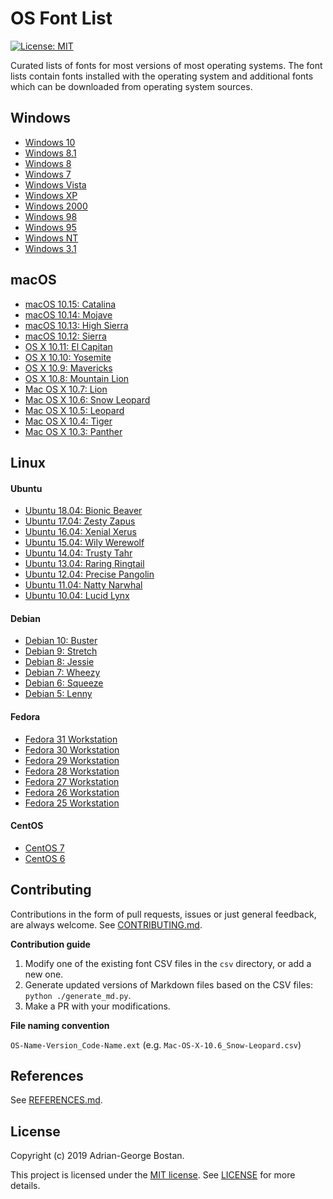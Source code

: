 OS Font List
============

[![License: MIT](https://img.shields.io/badge/license-MIT-red.svg?style=flat-square)](https://opensource.org/licenses/MIT)

Curated lists of fonts for most versions of most operating systems. The font
lists contain fonts installed with the operating system and additional fonts
which can be downloaded from operating system sources.

## Windows

- [Windows 10](https://github.com/adrg/os-font-list/blob/master/md/windows/Windows-10.md)
- [Windows 8.1](https://github.com/adrg/os-font-list/blob/master/md/windows/Windows-8.1.md)
- [Windows 8](https://github.com/adrg/os-font-list/blob/master/md/windows/Windows-8.md)
- [Windows 7](https://github.com/adrg/os-font-list/blob/master/md/windows/Windows-7.md)
- [Windows Vista](https://github.com/adrg/os-font-list/blob/master/md/windows/Windows-Vista.md)
- [Windows XP](https://github.com/adrg/os-font-list/blob/master/md/windows/Windows-XP.md)
- [Windows 2000](https://github.com/adrg/os-font-list/blob/master/md/windows/Windows-2000.md)
- [Windows 98](https://github.com/adrg/os-font-list/blob/master/md/windows/Windows-98.md)
- [Windows 95](https://github.com/adrg/os-font-list/blob/master/md/windows/Windows-95.md)
- [Windows NT](https://github.com/adrg/os-font-list/blob/master/md/windows/Windows-NT.md)
- [Windows 3.1](https://github.com/adrg/os-font-list/blob/master/md/windows/Windows-3.1.md)

## macOS

- [macOS 10.15: Catalina](https://github.com/adrg/os-font-list/blob/master/md/macOS/macOS-10.15_Catalina.md)
- [macOS 10.14: Mojave](https://github.com/adrg/os-font-list/blob/master/md/macOS/macOS-10.14_Mojave.md)
- [macOS 10.13: High Sierra](https://github.com/adrg/os-font-list/blob/master/md/macOS/macOS-10.13_High-Sierra.md)
- [macOS 10.12: Sierra](https://github.com/adrg/os-font-list/blob/master/md/macOS/macOS-10.12_Sierra.md)
- [OS X 10.11: El Capitan](https://github.com/adrg/os-font-list/blob/master/md/macOS/OS-X-10.11_El-Capitan.md)
- [OS X 10.10: Yosemite](https://github.com/adrg/os-font-list/blob/master/md/macOS/OS-X-10.10_Yosemite.md)
- [OS X 10.9: Mavericks](https://github.com/adrg/os-font-list/blob/master/md/macOS/OS-X-10.9_Mavericks.md)
- [OS X 10.8: Mountain Lion](https://github.com/adrg/os-font-list/blob/master/md/macOS/OS-X-10.8_Mountain-Lion.md)
- [Mac OS X 10.7: Lion](https://github.com/adrg/os-font-list/blob/master/md/macOS/Mac-OS-X-10.7_Lion.md)
- [Mac OS X 10.6: Snow Leopard](https://github.com/adrg/os-font-list/blob/master/md/macOS/Mac-OS-X-10.6_Snow-Leopard.md)
- [Mac OS X 10.5: Leopard](https://github.com/adrg/os-font-list/blob/master/md/macOS/Mac-OS-X-10.5_Leopard.md)
- [Mac OS X 10.4: Tiger](https://github.com/adrg/os-font-list/blob/master/md/macOS/Mac-OS-X-10.4_Tiger.md)
- [Mac OS X 10.3: Panther](https://github.com/adrg/os-font-list/blob/master/md/macOS/Mac-OS-X-10.3_Panther.md)

## Linux

#### Ubuntu

- [Ubuntu 18.04: Bionic Beaver](https://github.com/adrg/os-font-list/blob/master/md/linux/Ubuntu-18.04_Bionic-Beaver.md)
- [Ubuntu 17.04: Zesty Zapus](https://github.com/adrg/os-font-list/blob/master/md/linux/Ubuntu-17.04_Zesty-Zapus.md)
- [Ubuntu 16.04: Xenial Xerus](https://github.com/adrg/os-font-list/blob/master/md/linux/Ubuntu-16.04_Xenial-Xerus.md)
- [Ubuntu 15.04: Wily Werewolf](https://github.com/adrg/os-font-list/blob/master/md/linux/Ubuntu-15.04_Wily-Werewolf.md)
- [Ubuntu 14.04: Trusty Tahr](https://github.com/adrg/os-font-list/blob/master/md/linux/Ubuntu-14.04_Trusty-Tahr.md)
- [Ubuntu 13.04: Raring Ringtail](https://github.com/adrg/os-font-list/blob/master/md/linux/Ubuntu-13.04_Raring-Ringtail.md)
- [Ubuntu 12.04: Precise Pangolin](https://github.com/adrg/os-font-list/blob/master/md/linux/Ubuntu-12.04_Precise-Pangolin.md)
- [Ubuntu 11.04: Natty Narwhal](https://github.com/adrg/os-font-list/blob/master/md/linux/Ubuntu-11.04_Natty-Narwhal.md)
- [Ubuntu 10.04: Lucid Lynx](https://github.com/adrg/os-font-list/blob/master/md/linux/Ubuntu-10.04_Lucid-Lynx.md)

#### Debian

- [Debian 10: Buster](https://github.com/adrg/os-font-list/blob/master/md/linux/Debian-10_Buster.md)
- [Debian 9: Stretch](https://github.com/adrg/os-font-list/blob/master/md/linux/Debian-9_Stretch.md)
- [Debian 8: Jessie](https://github.com/adrg/os-font-list/blob/master/md/linux/Debian-8_Jessie.md)
- [Debian 7: Wheezy](https://github.com/adrg/os-font-list/blob/master/md/linux/Debian-7_Wheezy.md)
- [Debian 6: Squeeze](https://github.com/adrg/os-font-list/blob/master/md/linux/Debian-6_Squeeze.md)
- [Debian 5: Lenny](https://github.com/adrg/os-font-list/blob/master/md/linux/Debian-5_Lenny.md)

#### Fedora

- [Fedora 31 Workstation](https://github.com/adrg/os-font-list/blob/master/md/linux/Fedora-31-Workstation.md)
- [Fedora 30 Workstation](https://github.com/adrg/os-font-list/blob/master/md/linux/Fedora-30-Workstation.md)
- [Fedora 29 Workstation](https://github.com/adrg/os-font-list/blob/master/md/linux/Fedora-29-Workstation.md)
- [Fedora 28 Workstation](https://github.com/adrg/os-font-list/blob/master/md/linux/Fedora-28-Workstation.md)
- [Fedora 27 Workstation](https://github.com/adrg/os-font-list/blob/master/md/linux/Fedora-27-Workstation.md)
- [Fedora 26 Workstation](https://github.com/adrg/os-font-list/blob/master/md/linux/Fedora-26-Workstation.md)
- [Fedora 25 Workstation](https://github.com/adrg/os-font-list/blob/master/md/linux/Fedora-25-Workstation.md)

#### CentOS

- [CentOS 7](https://github.com/adrg/os-font-list/blob/master/md/linux/CentOS-7.md)
- [CentOS 6](https://github.com/adrg/os-font-list/blob/master/md/linux/CentOS-6.md)

## Contributing

Contributions in the form of pull requests, issues or just general feedback,
are always welcome.
See [CONTRIBUTING.md](https://github.com/adrg/os-font-list/blob/master/CONTRIBUTING.md).

**Contribution guide**

1. Modify one of the existing font CSV files in the `csv` directory, or add a new one.
2. Generate updated versions of Markdown files based on the CSV files: `python ./generate_md.py`.
3. Make a PR with your modifications.

**File naming convention**

`OS-Name-Version_Code-Name.ext` (e.g. `Mac-OS-X-10.6_Snow-Leopard.csv`)

## References

See [REFERENCES.md](https://github.com/adrg/os-font-list/blob/master/REFERENCES.md).

## License

Copyright (c) 2019 Adrian-George Bostan.

This project is licensed under the [MIT license](https://opensource.org/licenses/MIT).
See [LICENSE](https://github.com/adrg/os-font-list/blob/master/LICENSE) for more details.
